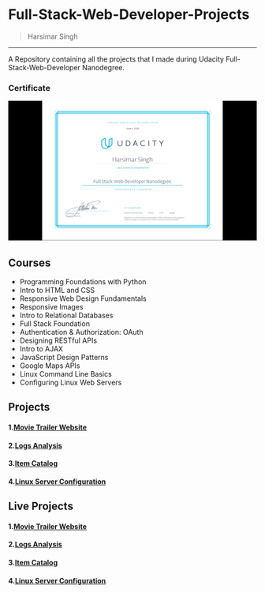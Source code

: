 # Full-Stack-Web-Developer-Projects

> Harsimar Singh


-----------------------------------------------------------

A Repository containing all the projects that I made during Udacity Full-Stack-Web-Developer Nanodegree.

### Certificate

![Full-Stack-Certificate](/Full-Stack-certificate.png)


## Courses

* Programming Foundations with Python
* Intro to HTML and CSS
* Responsive Web Design Fundamentals
* Responsive Images
* Intro to Relational Databases
* Full Stack Foundation
* Authentication & Authorization: OAuth
* Designing RESTful APIs
* Intro to AJAX
* JavaScript Design Patterns
* Google Maps APIs
* Linux Command Line Basics
* Configuring Linux Web Servers


## Projects 

#### 1.[Movie Trailer Website](https://github.com/harsimarsingh8/movie-trailer-website)
#### 2.[Logs Analysis](https://github.com/harsimarsingh8/Log_Analysis)
#### 3.[Item Catalog](https://github.com/harsimarsingh8/item-catalog)
#### 4.[Linux Server Configuration](https://github.com/harsimarsingh8/Linux_server_configuration)



## Live Projects

#### 1.[Movie Trailer Website](https://harsimarsingh8.github.io/movie-trailer-website/fresh_tomatoes.html)
#### 2.[Logs Analysis](https://harsimarsingh8.github.io/Log_Analysis/result_output.txt)
#### 3.[Item Catalog](13.232.77.118)
#### 4.[Linux Server Configuration](13.232.77.118)